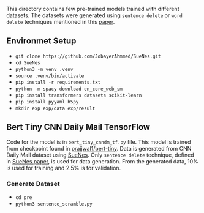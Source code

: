 This directory contains few pre-trained models trained with different datasets.
The datasets were generated using `sentence delete` or `word delete` techniques
mentioned in this [paper](https://aclanthology.org/2022.naacl-main.175/).

## Environmet Setup
- `git clone https://github.com/JobayerAhmmed/SueNes.git`
- `cd SueNes`
- `python3 -m venv .venv`
- `source .venv/bin/activate`
- `pip install -r requirements.txt`
- `python -m spacy download en_core_web_sm`
- `pip install transformers datasets scikit-learn`
- `pip install pyyaml h5py`
- `mkdir exp exp/data exp/result`

## Bert Tiny CNN Daily Mail TensorFlow
Code for the model is in `bert_tiny_cnndm_tf.py` file.
This model is trained from checkpoint found in 
[prajjwal1/bert-tiny](https://huggingface.co/prajjwal1/bert-tiny). 
Data is generated from CNN Daily Mail dataset using 
[SueNes](https://github.com/forrestbao/SueNes).
Only `sentence delete` technique, defined in 
[SueNes paper](https://aclanthology.org/2022.naacl-main.175/),
is used for data generation.
From the generated data, 10% is used for training and 2.5% is for validation.

### Generate Dataset

- `cd pre`
- `python3 sentence_scramble.py`